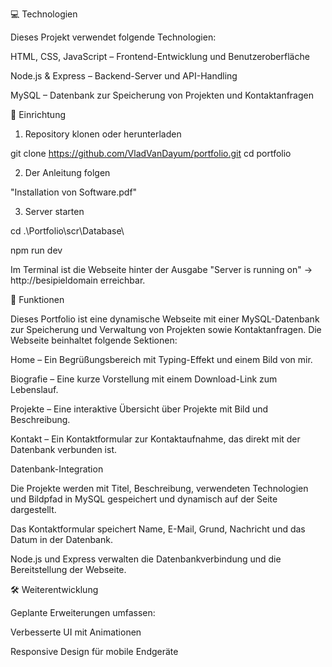 💻 Technologien

Dieses Projekt verwendet folgende Technologien:

HTML, CSS, JavaScript – Frontend-Entwicklung und Benutzeroberfläche

Node.js & Express – Backend-Server und API-Handling

MySQL – Datenbank zur Speicherung von Projekten und Kontaktanfragen

🔧 Einrichtung

1. Repository klonen oder herunterladen

git clone https://github.com/VladVanDayum/portfolio.git
cd portfolio

2. Der Anleitung folgen

"Installation von Software.pdf"

3. Server starten

cd .\Portfolio\scr\Database\

npm run dev

Im Terminal ist die Webseite hinter der Ausgabe "Server is running on" -> http://besipieldomain erreichbar.

🌟 Funktionen

Dieses Portfolio ist eine dynamische Webseite mit einer MySQL-Datenbank zur Speicherung und Verwaltung von Projekten sowie Kontaktanfragen. Die Webseite beinhaltet folgende Sektionen:

Home – Ein Begrüßungsbereich mit Typing-Effekt und einem Bild von mir.

Biografie – Eine kurze Vorstellung mit einem Download-Link zum Lebenslauf.

Projekte – Eine interaktive Übersicht über Projekte mit Bild und Beschreibung.

Kontakt – Ein Kontaktformular zur Kontaktaufnahme, das direkt mit der Datenbank verbunden ist.

Datenbank-Integration

Die Projekte werden mit Titel, Beschreibung, verwendeten Technologien und Bildpfad in MySQL gespeichert und dynamisch auf der Seite dargestellt.

Das Kontaktformular speichert Name, E-Mail, Grund, Nachricht und das Datum in der Datenbank.

Node.js und Express verwalten die Datenbankverbindung und die Bereitstellung der Webseite.

🛠️ Weiterentwicklung

Geplante Erweiterungen umfassen:

Verbesserte UI mit Animationen

Responsive Design für mobile Endgeräte
